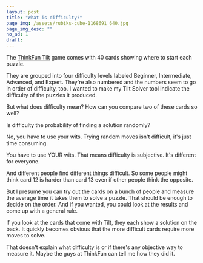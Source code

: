 ```yaml
---
layout: post
title: "What is difficulty?"
page_img: /assets/rubiks-cube-1168691_640.jpg
page_img_desc: ""
no_ad: 1
draft: 
---
```


The <a href="/2016/12/28/tilt-maker.html">ThinkFun Tilt</a> game comes with 40 cards showing where to start each puzzle.

They are grouped into four difficulty levels labeled Beginner, Intermediate, Advanced, and Expert. They're also numbered and the numbers seem to go in order of difficulty, too. I wanted to make my Tilt Solver tool indicate the difficulty of the puzzles it produced.

But what does difficulty mean? How can you compare two of these cards so well?

Is difficulty the probability of finding a solution randomly?

No, you have to use your wits. Trying random moves isn't difficult, it's just time consuming.

You have to use YOUR wits. That means difficulty is subjective. It's different for everyone.

And different people find different things difficult. So some people might think card 12 is harder than card 13 even if other people think the opposite.

But I presume you can try out the cards on a bunch of people and measure the average time it takes them to solve a puzzle. That should be enough to decide on the order. And if you wanted, you could look at the results and come up with a general rule.

If you look at the cards that come with Tilt, they each show a solution on the back. It quickly becomes obvious that the more difficult cards require more moves to solve.

That doesn't explain what difficulty is or if there's any objective way to measure it. Maybe the guys at ThinkFun can tell me how they did it.
